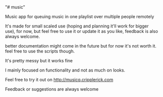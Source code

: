 "# music" 

Music app for queuing music in one playlist over multiple people remotely

It's made for small scaled use (hoping and planning it'll work for bigger use), for now, but feel free to use it or update it as you like, feedback is also always welcome.

better documentation might come in the future but for now it's not worth it.
feel free to use the scripts though.

It's pretty messy but it works fine

I mainly focused on functionality and not as much on looks.

Feel free to try it out on http://musicq.cripplerick.com


Feedback or suggestions are always welcome
